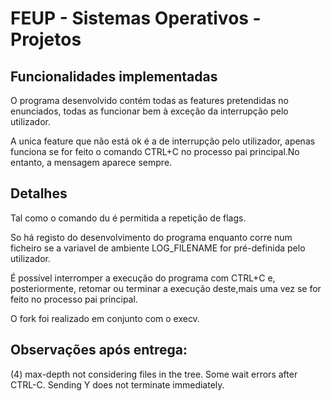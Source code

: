 # FEUP - Sistemas Operativos - Projetos


## Funcionalidades implementadas

O programa desenvolvido contém todas as features pretendidas no enunciados, todas as funcionar bem à exceção da interrupção pelo utilizador.

A unica feature que não está ok é a de interrupção pelo utilizador, apenas funciona se for feito o comando CTRL+C no processo pai principal.No entanto, a mensagem aparece sempre.

## Detalhes
Tal como o comando du é permitida a repetição de flags.

So há registo do desenvolvimento do programa enquanto corre num ficheiro se a variavel de ambiente LOG_FILENAME for pré-definida pelo utilizador.

É possível interromper a execução do programa com CTRL+C e, posteriormente, retomar ou terminar a execução deste,mais uma vez se for feito no processo pai principal.

O fork foi realizado em conjunto com o execv.



## Observações após entrega:

(4) max-depth not considering files in the tree. Some wait errors after CTRL-C. Sending Y does not terminate immediately.









